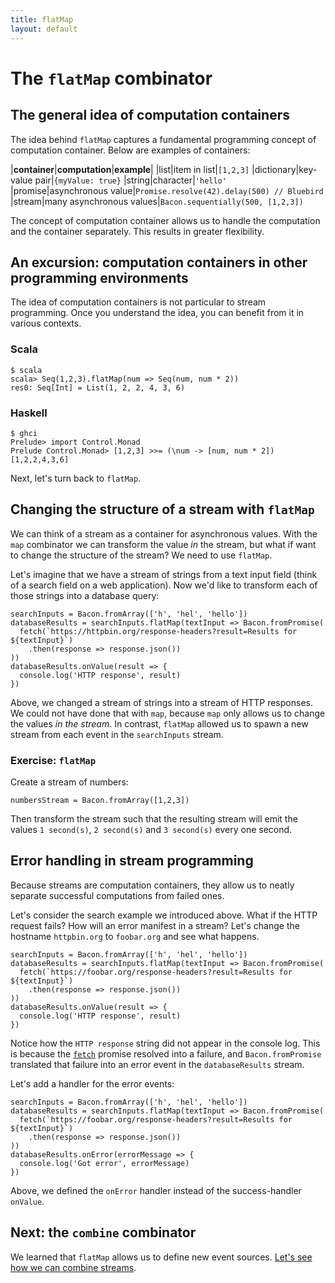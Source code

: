 ```yaml
---
title: flatMap
layout: default
---
```


# The `flatMap` combinator

## The general idea of computation containers

The idea behind `flatMap` captures a fundamental programming concept of
computation container. Below are examples of containers:

|**container**|**computation**|**example**|
|list|item in list|`[1,2,3]`
|dictionary|key-value pair|`{myValue: true}`
|string|character|`'hello'`
|promise|asynchronous value|`Promise.resolve(42).delay(500) // Bluebird`
|stream|many asynchronous values|`Bacon.sequentially(500, [1,2,3])`

The concept of computation container allows us to handle the computation and the
container separately. This results in greater flexibility.

## An excursion: computation containers in other programming environments

The idea of computation containers is not particular to stream programming. Once
you understand the idea, you can benefit from it in various contexts.

### Scala

    $ scala
    scala> Seq(1,2,3).flatMap(num => Seq(num, num * 2))
    res0: Seq[Int] = List(1, 2, 2, 4, 3, 6)

### Haskell

    $ ghci
    Prelude> import Control.Monad
    Prelude Control.Monad> [1,2,3] >>= (\num -> [num, num * 2])
    [1,2,2,4,3,6]

Next, let's turn back to `flatMap`.

## Changing the structure of a stream with `flatMap`

We can think of a stream as a container for asynchronous values. With the `map`
combinator we can transform the value *in* the stream, but what if want to
change the structure of the stream? We need to use `flatMap`.

Let's imagine that we have a stream of strings from a text input field (think of
a search field on a web application). Now we'd like to transform each of those
strings into a database query:

    searchInputs = Bacon.fromArray(['h', 'hel', 'hello'])
    databaseResults = searchInputs.flatMap(textInput => Bacon.fromPromise(
      fetch(`https://httpbin.org/response-headers?result=Results for ${textInput}`)
        .then(response => response.json())
    ))
    databaseResults.onValue(result => {
      console.log('HTTP response', result)
    })

Above, we changed a stream of strings into a stream of HTTP responses. We could
not have done that with `map`, because `map` only allows us to change the values
*in the stream*. In contrast, `flatMap` allowed us to spawn a new stream from
each event in the `searchInputs` stream.

### Exercise: `flatMap`

Create a stream of numbers:

    numbersStream = Bacon.fromArray([1,2,3])

Then transform the stream such that the resulting stream will emit the values `1
second(s)`, `2 second(s)` and `3 second(s)` every one second.

## Error handling in stream programming

Because streams are computation containers, they allow us to neatly separate
successful computations from failed ones.

Let's consider the search example we introduced above. What if the HTTP request
fails? How will an error manifest in a stream? Let's change the hostname
`httpbin.org` to `foobar.org` and see what happens.

    searchInputs = Bacon.fromArray(['h', 'hel', 'hello'])
    databaseResults = searchInputs.flatMap(textInput => Bacon.fromPromise(
      fetch(`https://foobar.org/response-headers?result=Results for ${textInput}`)
        .then(response => response.json())
    ))
    databaseResults.onValue(result => {
      console.log('HTTP response', result)
    })

Notice how the `HTTP response` string did not appear in the console log. This is
because the [`fetch`](https://developer.mozilla.org/en/docs/Web/API/Fetch_API)
promise resolved into a failure, and `Bacon.fromPromise` translated that failure
into an error event in the `databaseResults` stream.

Let's add a handler for the error events:

    searchInputs = Bacon.fromArray(['h', 'hel', 'hello'])
    databaseResults = searchInputs.flatMap(textInput => Bacon.fromPromise(
      fetch(`https://foobar.org/response-headers?result=Results for ${textInput}`)
        .then(response => response.json())
    ))
    databaseResults.onError(errorMessage => {
      console.log('Got error', errorMessage)
    })

Above, we defined the `onError` handler instead of the success-handler
`onValue`.

## Next: the `combine` combinator

We learned that `flatMap` allows us to define new event sources. [Let's see how
we can combine streams](combine.html).
